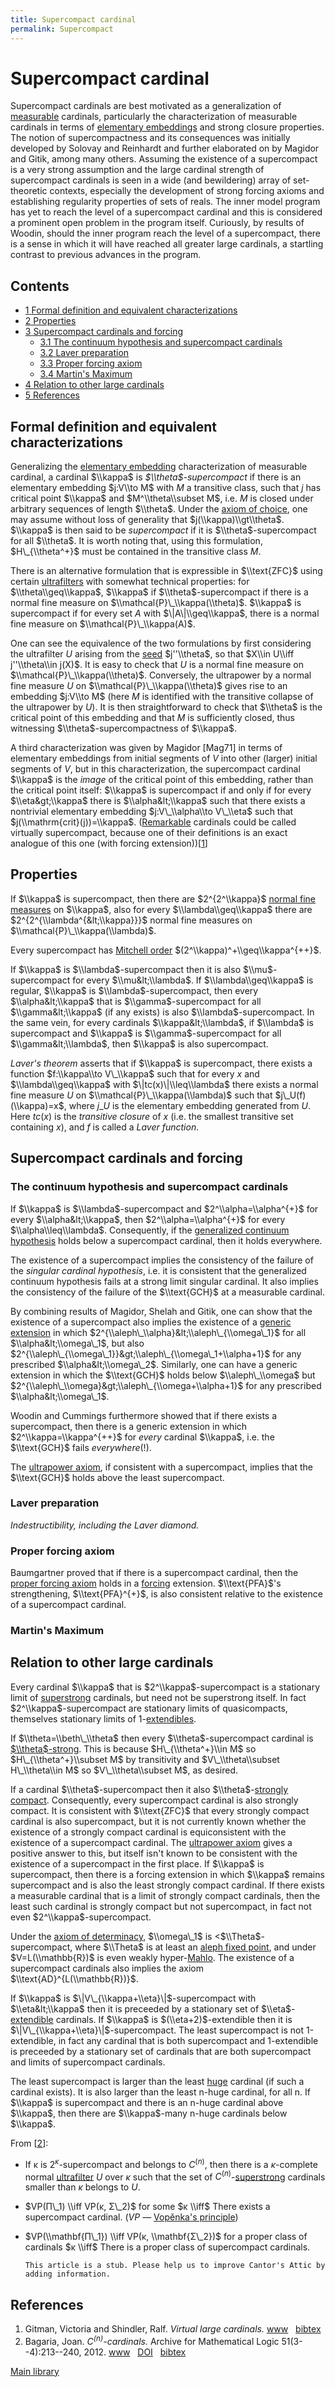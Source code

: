 ```yaml
---
title: Supercompact cardinal
permalink: Supercompact
---
```

# Supercompact cardinal











Supercompact cardinals are best motivated as a generalization of
[measurable](Measurable "Measurable")
cardinals, particularly the characterization of measurable cardinals in
terms of [elementary
embeddings](Elementary_embedding "Elementary embedding")
and strong closure properties. The notion of supercompactness and its
consequences was initially developed by Solovay and Reinhardt and
further elaborated on by Magidor and Gitik, among many others. Assuming
the existence of a supercompact is a very strong assumption and the
large cardinal strength of supercompact cardinals is seen in a wide (and
bewildering) array of set-theoretic contexts, especially the development
of strong forcing axioms and establishing regularity properties of sets
of reals. The inner model program has yet to reach the level of a
supercompact cardinal and this is considered a prominent open problem in
the program itself. Curiously, by results of Woodin, should the inner
program reach the level of a supercompact, there is a sense in which it
will have reached all greater large cardinals, a startling contrast to
previous advances in the program.



## Contents


-   [<span class="tocnumber">1</span> <span class="toctext">Formal
    definition and equivalent
    characterizations</span>](#Formal_definition_and_equivalent_characterizations)
-   [<span class="tocnumber">2</span> <span
    class="toctext">Properties</span>](#Properties)
-   [<span class="tocnumber">3</span> <span class="toctext">Supercompact
    cardinals and forcing</span>](#Supercompact_cardinals_and_forcing)
    -   [<span class="tocnumber">3.1</span> <span class="toctext">The
        continuum hypothesis and supercompact
        cardinals</span>](#The_continuum_hypothesis_and_supercompact_cardinals)
    -   [<span class="tocnumber">3.2</span> <span class="toctext">Laver
        preparation</span>](#Laver_preparation)
    -   [<span class="tocnumber">3.3</span> <span class="toctext">Proper
        forcing axiom</span>](#Proper_forcing_axiom)
    -   [<span class="tocnumber">3.4</span> <span
        class="toctext">Martin's Maximum</span>](#Martin.27s_Maximum)
-   [<span class="tocnumber">4</span> <span class="toctext">Relation to
    other large cardinals</span>](#Relation_to_other_large_cardinals)
-   [<span class="tocnumber">5</span> <span
    class="toctext">References</span>](#References)


## Formal definition and equivalent characterizations

Generalizing the [elementary
embedding](Elementary_embedding "Elementary embedding")
characterization of measurable cardinal, a cardinal $\\kappa$ is
*$\\theta$-supercompact* if there is an elementary embedding $j:V\\to M$
with $M$ a transitive class, such that $j$ has critical point $\\kappa$
and $M^\\theta\\subset M$, i.e. $M$ is closed under arbitrary sequences
of length $\\theta$. Under the
<a href="Axiom_of_choice" class="mw-redirect" title="Axiom of choice">axiom of choice</a>,
one may assume without loss of generality that $j(\\kappa)\\gt\\theta$.
$\\kappa$ is then said to be *supercompact* if it is
$\\theta$-supercompact for all $\\theta$. It is worth noting that, using
this formulation, $H\_{\\theta^+}$ must be contained in the transitive
class $M$.

There is an alternative formulation that is expressible in $\\text{ZFC}$
using certain
<a href="Ultrafilter" class="mw-redirect" title="Ultrafilter">ultrafilters</a>
with somewhat technical properties: for $\\theta\\geq\\kappa$, $\\kappa$
if $\\theta$-supercompact if there is a normal fine measure on
$\\mathcal{P}\_\\kappa(\\theta)$. $\\kappa$ is supercompact if for every
set $A$ with $\|A\|\\geq\\kappa$, there is a normal fine measure on
$\\mathcal{P}\_\\kappa(A)$.

One can see the equivalence of the two formulations by first considering
the ultrafilter $U$ arising from the
[seed](Seed "Seed")
$j''\\theta$, so that $X\\in U\\iff j''\\theta\\in j(X)$. It is easy to
check that $U$ is a normal fine measure on
$\\mathcal{P}\_\\kappa(\\theta)$. Conversely, the ultrapower by a normal
fine measure $U$ on $\\mathcal{P}\_\\kappa(\\theta)$ gives rise to an
embedding $j:V\\to M$ (here $M$ is identified with the transitive
collapse of the ultrapower by $U$). It is then straightforward to check
that $\\theta$ is the critical point of this embedding and that $M$ is
sufficiently closed, thus witnessing $\\theta$-supercompactness of
$\\kappa$.

A third characterization was given by Magidor \[Mag71\] in terms of
elementary embeddings from initial segments of $V$ into other (larger)
initial segments of $V$, but in this characterization, the supercompact
cardinal $\\kappa$ is the *image* of the critical point of this
embedding, rather than the critical point itself: $\\kappa$ is
supercompact if and only if for every $\\eta&gt;\\kappa$ there is
$\\alpha&lt;\\kappa$ such that there exists a nontrivial elementary
embedding $j:V\_\\alpha\\to V\_\\eta$ such that
$j(\\mathrm{crit}(j))=\\kappa$.
([Remarkable](Remarkable "Remarkable")
cardinals could be called virtually supercompact, because one of their
definitions is an exact analogue of this one (with forcing
extension))\[[1](#bibkey_GitmanSchindler:VirtualLargeCardinals)\]

## Properties

If $\\kappa$ is supercompact, then there are $2^{2^\\kappa}$ [normal
fine
measures](Filter "Filter")
on $\\kappa$, also for every $\\lambda\\geq\\kappa$ there are
$2^{2^{\\lambda^{&lt;\\kappa}}}$ normal fine measures on
$\\mathcal{P}\_\\kappa(\\lambda)$.

Every supercompact has
<a href="Mitchell_order" class="mw-redirect" title="Mitchell order">Mitchell order</a>
$(2^\\kappa)^+\\geq\\kappa^{++}$.

If $\\kappa$ is $\\lambda$-supercompact then it is also
$\\mu$-supercompact for every $\\mu&lt;\\lambda$. If
$\\lambda\\geq\\kappa$ is regular, $\\kappa$ is $\\lambda$-supercompact,
then every $\\alpha&lt;\\kappa$ that is $\\gamma$-supercompact for all
$\\gamma&lt;\\kappa$ (if any exists) is also $\\lambda$-supercompact. In
the same vein, for every cardinals $\\kappa&lt;\\lambda$, if $\\lambda$
is supercompact and $\\kappa$ is $\\gamma$-supercompact for all
$\\gamma&lt;\\lambda$, then $\\kappa$ is also supercompact.

*Laver's theorem* asserts that if $\\kappa$ is supercompact, there
exists a function $f:\\kappa\\to V\_\\kappa$ such that for every $x$ and
$\\lambda\\geq\\kappa$ with $\|tc(x)\|\\leq\\lambda$ there exists a
normal fine measure $U$ on $\\mathcal{P}\_\\kappa(\\lambda)$ such that
$j\_U(f)(\\kappa)=x$, where $j\_U$ is the elementary embedding generated
from $U$. Here $tc(x)$ is the *transitive closure* of $x$ (i.e. the
smallest transitive set containing $x$), and $f$ is called a *Laver
function*.

## Supercompact cardinals and forcing

### <span id="The_continuum_hypothesis_and_supercompact_cardinals" class="mw-headline">The continuum hypothesis and supercompact cardinals</span>

If $\\kappa$ is $\\lambda$-supercompact and $2^\\alpha=\\alpha^{+}$ for
every $\\alpha&lt;\\kappa$, then $2^\\alpha=\\alpha^{+}$ for every
$\\alpha\\leq\\lambda$. Consequently, if the
<a href="GCH" class="mw-redirect" title="GCH">generalized continuum hypothesis</a>
holds below a supercompact cardinal, then it holds everywhere.

The existence of a supercompact implies the consistency of the failure
of the *singular cardinal hypothesis*, i.e. it is consistent that the
generalized continuum hypothesis fails at a strong limit singular
cardinal. It also implies the consistency of the failure of the
$\\text{GCH}$ at a measurable cardinal.

By combining results of Magidor, Shelah and Gitik, one can show that the
existence of a supercompact also implies the existence of a [generic
extension](Forcing "Forcing")
in which $2^{\\aleph\_\\alpha}&lt;\\aleph\_{\\omega\_1}$ for all
$\\alpha&lt;\\omega\_1$, but also
$2^{\\aleph\_{\\omega\_1}}&gt;\\aleph\_{\\omega\_1+\\alpha+1}$ for any
prescribed $\\alpha&lt;\\omega\_2$. Similarly, one can have a generic
extension in which the $\\text{GCH}$ holds below $\\aleph\_\\omega$ but
$2^{\\aleph\_\\omega}&gt;\\aleph\_{\\omega+\\alpha+1}$ for any
prescribed $\\alpha&lt;\\omega\_1$.

Woodin and Cummings furthermore showed that if there exists a
supercompact, then there is a generic extension in which
$2^\\kappa=\\kappa^{++}$ for *every* cardinal $\\kappa$, i.e. the
$\\text{GCH}$ fails *everywhere*(!).

The
<a href="Ultrapower_axiom" class="mw-redirect" title="Ultrapower axiom">ultrapower axiom</a>,
if consistent with a supercompact, implies that the $\\text{GCH}$ holds
above the least supercompact.

### <span id="Laver_preparation" class="mw-headline">Laver preparation</span>

*Indestructibility, including the Laver diamond.*

### <span id="Proper_forcing_axiom" class="mw-headline">Proper forcing axiom</span>

Baumgartner proved that if there is a supercompact cardinal, then the
<a href="Proper_forcing_axiom" class="mw-redirect" title="Proper forcing axiom">proper forcing axiom</a>
holds in a
[forcing](Forcing "Forcing")
extension. $\\text{PFA}$'s strengthening, $\\text{PFA}^{+}$, is also
consistent relative to the existence of a supercompact cardinal.

### <span id="Martin.27s_Maximum" class="mw-headline">Martin's Maximum</span>

## Relation to other large cardinals

Every cardinal $\\kappa$ that is $2^\\kappa$-supercompact is a
stationary limit of
[superstrong](Superstrong "Superstrong")
cardinals, but need not be superstrong itself. In fact
$2^\\kappa$-supercompact are stationary limits of quasicompacts,
themselves stationary limits of
1-[extendibles](Extendible "Extendible").

If $\\theta=\\beth\_\\theta$ then every $\\theta$-supercompact cardinal
is
[$\\theta$-strong](Strong "Strong").
This is because $H\_{\\theta^+}\\in M$ so $H\_{\\theta^+}\\subset M$ by
transitivity and $V\_\\theta\\subset H\_\\theta\\in M$ so
$V\_\\theta\\subset M$, as desired.

If a cardinal $\\theta$-supercompact then it also $\\theta$-[strongly
compact](Strongly_compact "Strongly compact").
Consequently, every supercompact cardinal is also strongly compact. It
is consistent with $\\text{ZFC}$ that every strongly compact cardinal is
also supercompact, but it is not currently known whether the existence
of a strongly compact cardinal is equiconsistent with the existence of a
supercompact cardinal. The
<a href="Ultrapower_axiom" class="mw-redirect" title="Ultrapower axiom">ultrapower axiom</a>
gives a positive answer to this, but itself isn't known to be consistent
with the existence of a supercompact in the first place. If $\\kappa$ is
supercompact, then there is a forcing extension in which $\\kappa$
remains supercompact and is also the least strongly compact cardinal. If
there exists a measurable cardinal that is a limit of strongly compact
cardinals, then the least such cardinal is strongly compact but not
supercompact, in fact not even $2^\\kappa$-supercompact.

Under the [axiom of
determinacy](Axiom_of_determinacy "Axiom of determinacy"),
$\\omega\_1$ is &lt;$\\Theta$-supercompact, where $\\Theta$ is at least
an
<a href="Aleph_fixed_point" class="mw-redirect" title="Aleph fixed point">aleph fixed point</a>,
and under $V=L(\\mathbb{R})$ is even weakly
hyper-[Mahlo](Mahlo "Mahlo").
The existence of a supercompact cardinals also implies the axiom
$\\text{AD}^{L(\\mathbb{R})}$.

If $\\kappa$ is $\|V\_{\\kappa+\\eta}\|$-supercompact with
$\\eta&lt;\\kappa$ then it is preceeded by a stationary set of
$\\eta$-[extendible](Extendible "Extendible")
cardinals. If $\\kappa$ is $(\\eta+2)$-extendible then it is
$\|V\_{\\kappa+\\eta}\|$-supercompact. The least supercompact is not
1-extendible, in fact any cardinal that is both supercompact and
1-extendible is preceeded by a stationary set of cardinals that are both
supercompact and limits of supercompact cardinals.

The least supercompact is larger than the least
[huge](Huge "Huge")
cardinal (if such a cardinal exists). It is also larger than the least
n-huge cardinal, for all n. If $\\kappa$ is supercompact and there is an
n-huge cardinal above $\\kappa$, then there are $\\kappa$-many n-huge
cardinals below $\\kappa$.

From \[[2](#bibkey_Bagaria2012:CnCardinals)\]:

-   If κ is $2^κ$-supercompact and belongs to $C^{(n)}$, then there is a
    $κ$-complete normal
    <a href="Ultrafilter" class="mw-redirect" title="Ultrafilter">ultrafilter</a>
    $U$ over $κ$ such that the set of
    $C^{(n)}$-[superstrong](Superstrong "Superstrong")
    cardinals smaller than $κ$ belongs to $U$.
-   $VP(Π\_1) \\iff VP(κ, Σ\_2)$ for some $κ \\iff$ There exists a
    supercompact cardinal. ($VP$ — [Vopěnka's
    principle](Vopenka "Vopenka"))
-   $VP(\\mathbf{Π\_1}) \\iff VP(κ, \\mathbf{Σ\_2})$ for a proper class
    of cardinals $κ \\iff$ There is a proper class of supercompact
    cardinals.

  

        This article is a stub. Please help us to improve Cantor's Attic by adding information.

## References

1.  <span id="bibkey_GitmanSchindler:VirtualLargeCardinals">Gitman,
    Victoria and Shindler, Ralf. *Virtual large cardinals.*
    <a href="https://ivv5hpp.uni-muenster.de/u/rds/virtualLargeCardinalsEdited5.pdf" class="extiw">www</a>   <a href="javascript:bibpopup(&#39;@ARTICLE%7BGitmanSchindler:VirtualLargeCardinals,AUTHOR=%20%7BGitman,%20Victoria%20and%20Shindler,%20Ralf%7D,%3Cbr%3ETITLE=%20%7BVirtual%20large%20cardinals%7D,%3Cbr%3EURL=%20%7Bhttps://ivv5hpp.uni-muenster.de/u/rds/virtualLargeCardinalsEdited5.pdf%7D%7D&#39;)" class="bibtex">bibtex</a></span>
2.  <span id="bibkey_Bagaria2012:CnCardinals">Bagaria, Joan.
    *$C^{(n)}$-cardinals.* Archive for Mathematical Logic
    51(3--4):213--240, 2012.
    <a href="http://www.mittag-leffler.se/sites/default/files/IML-0910f-26.pdf" class="extiw">www</a>   <a href="http://web.archive.org/web/20191005051211/http://dx.doi.org/10.1007/s00153-011-0261-8" class="extiw">DOI</a>   <a href="javascript:bibpopup(&#39;@article%7BBagaria2012:CnCardinals,%20%20%20AUTHOR%20=%20%7BBagaria,%20Joan%7D,%3Cbr%3E%20%20%20TITLE%20=%20%7B$C%5E%7B(n)%7D$-cardinals%7D,%3Cbr%3E%20%20journal%20=%20%7BArchive%20for%20Mathematical%20Logic%7D,%3Cbr%3E%20%20%20%20%20%20%20%20YEAR%20=%20%7B2012%7D,%3Cbr%3E%20%20%20%20%20%20%20%20volume%20=%20%7B51%7D,%3Cbr%3E%20%20%20%20%20%20%20%20number%20=%20%7B3--4%7D,%3Cbr%3E%20%20%20%20%20%20%20%20pages%20=%20%7B213--240%7D,%3Cbr%3E%20%20%20%20%20%20%20%20DOI%20=%20%7B10.1007/s00153-011-0261-8%7D,%3Cbr%3E%20%20%20%20%20%20%20%20URL%20=%20%7Bhttp://www.mittag-leffler.se/sites/default/files/IML-0910f-26.pdf%7D%7D&#39;)" class="bibtex">bibtex</a></span>

[Main
library](Library "Library")


